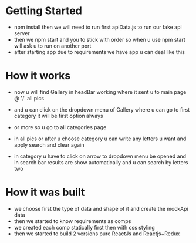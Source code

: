 # Getting Started 
- npm install then we will need to run first apiData.js to run our fake api server 
- then we npm start and you to stick with order so when u use npm start will ask u to run on another port 
- after starting app due to requirements we have app u can deal like this 

# How it works 
- now u will find Gallery in headBar working where it sent u to main page @ '/' all pics 
- and u can click on the dropdown menu of Gallery where u can go to first category it will be first option always 
- or more so u go to all categories page 

- in all pics or after u choose category u can write any letters u want and apply search and clear again
- in category u have to click on arrow to dropdown menu be opened and in search bar results are show automatically 
and u can search by letters two

# How it was built 

- we choose first the type of data and shape of it and create the mockApi data 
- then we started to know requirements as comps 
- we created each comp statically first then with css styling 
- then we started to build 2 versions pure ReactJs and Reactjs+Redux 
